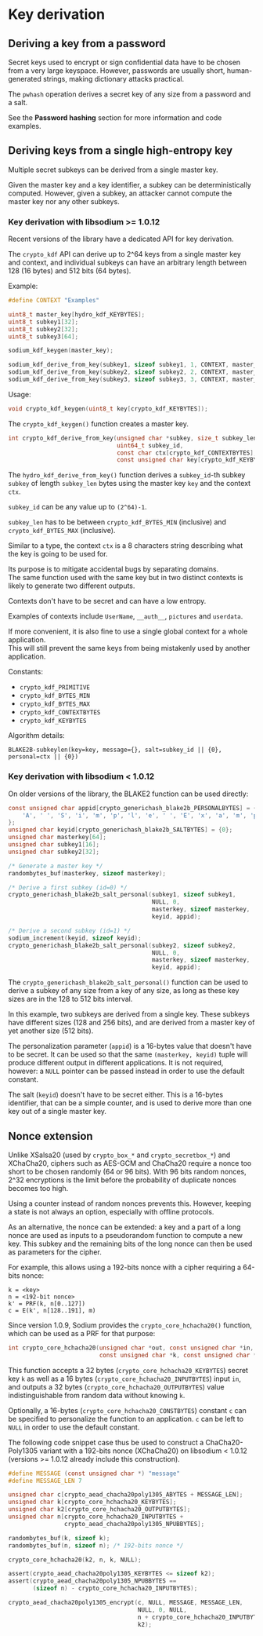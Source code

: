 # Key derivation

## Deriving a key from a password

Secret keys used to encrypt or sign confidential data have to be chosen from a very large keyspace. However, passwords are usually short, human-generated strings, making dictionary attacks practical.

The `pwhash` operation derives a secret key of any size from a password and a salt.

See the **Password hashing** section for more information and code examples.

## Deriving keys from a single high-entropy key

Multiple secret subkeys can be derived from a single master key.

Given the master key and a key identifier, a subkey can be deterministically computed. However, given a subkey, an attacker cannot compute the master key nor any other subkeys.

### Key derivation with libsodium &gt;= 1.0.12

Recent versions of the library have a dedicated API for key derivation.

The `crypto_kdf` API can derive up to 2^64 keys from a single master key and context, and individual subkeys can have an arbitrary length between 128 \(16 bytes\) and 512 bits \(64 bytes\).

Example:

```c
#define CONTEXT "Examples"

uint8_t master_key[hydro_kdf_KEYBYTES];
uint8_t subkey1[32];
uint8_t subkey2[32];
uint8_t subkey3[64];

sodium_kdf_keygen(master_key);

sodium_kdf_derive_from_key(subkey1, sizeof subkey1, 1, CONTEXT, master_key);
sodium_kdf_derive_from_key(subkey2, sizeof subkey2, 2, CONTEXT, master_key);
sodium_kdf_derive_from_key(subkey3, sizeof subkey3, 3, CONTEXT, master_key);
```

Usage:

```c
void crypto_kdf_keygen(uint8_t key[crypto_kdf_KEYBYTES]);
```

The `crypto_kdf_keygen()` function creates a master key.

```c
int crypto_kdf_derive_from_key(unsigned char *subkey, size_t subkey_len,
                               uint64_t subkey_id,
                               const char ctx[crypto_kdf_CONTEXTBYTES],
                               const unsigned char key[crypto_kdf_KEYBYTES]);
```

The `hydro_kdf_derive_from_key()` function derives a `subkey_id`-th subkey `subkey` of length `subkey_len` bytes using the master key `key` and the context `ctx`.

`subkey_id` can be any value up to `(2^64)-1`.

`subkey_len` has to be between `crypto_kdf_BYTES_MIN` \(inclusive\) and `crypto_kdf_BYTES_MAX` \(inclusive\).

Similar to a type, the context `ctx` is a 8 characters string describing what the key is going to be used for.

Its purpose is to mitigate accidental bugs by separating domains.  
The same function used with the same key but in two distinct contexts is likely to generate two different outputs.

Contexts don't have to be secret and can have a low entropy.

Examples of contexts include `UserName`, `__auth__`, `pictures` and `userdata`.

If more convenient, it is also fine to use a single global context for a whole application.  
This will still prevent the same keys from being mistakenly used by another application.

Constants:

* `crypto_kdf_PRIMITIVE`
* `crypto_kdf_BYTES_MIN`
* `crypto_kdf_BYTES_MAX`
* `crypto_kdf_CONTEXTBYTES`
* `crypto_kdf_KEYBYTES`

Algorithm details:

`BLAKE2B-subkeylen(key=key, message={}, salt=subkey_id || {0}, personal=ctx || {0})`

### Key derivation with libsodium &lt; 1.0.12

On older versions of the library, the BLAKE2 function can be used directly:

```c
const unsigned char appid[crypto_generichash_blake2b_PERSONALBYTES] = {
    'A', ' ', 'S', 'i', 'm', 'p', 'l', 'e', ' ', 'E', 'x', 'a', 'm', 'p', 'l', 'e'
};
unsigned char keyid[crypto_generichash_blake2b_SALTBYTES] = {0};
unsigned char masterkey[64];
unsigned char subkey1[16];
unsigned char subkey2[32];

/* Generate a master key */
randombytes_buf(masterkey, sizeof masterkey);

/* Derive a first subkey (id=0) */
crypto_generichash_blake2b_salt_personal(subkey1, sizeof subkey1,
                                         NULL, 0,
                                         masterkey, sizeof masterkey,
                                         keyid, appid);

/* Derive a second subkey (id=1) */
sodium_increment(keyid, sizeof keyid);
crypto_generichash_blake2b_salt_personal(subkey2, sizeof subkey2,
                                         NULL, 0,
                                         masterkey, sizeof masterkey,
                                         keyid, appid);
```

The `crypto_generichash_blake2b_salt_personal()` function can be used to derive a subkey of any size from a key of any size, as long as these key sizes are in the 128 to 512 bits interval.

In this example, two subkeys are derived from a single key. These subkeys have different sizes \(128 and 256 bits\), and are derived from a master key of yet another size \(512 bits\).

The personalization parameter \(`appid`\) is a 16-bytes value that doesn't have to be secret. It can be used so that the same `(masterkey, keyid)` tuple will produce different output in different applications. It is not required, however: a `NULL` pointer can be passed instead in order to use the default constant.

The salt \(`keyid`\) doesn't have to be secret either. This is a 16-bytes identifier, that can be a simple counter, and is used to derive more than one key out of a single master key.

## Nonce extension

Unlike XSalsa20 \(used by `crypto_box_*` and `crypto_secretbox_*`\) and XChaCha20, ciphers such as AES-GCM and ChaCha20 require a nonce too short to be chosen randomly \(64 or 96 bits\). With 96 bits random nonces, 2^32 encryptions is the limit before the probability of duplicate nonces becomes too high.

Using a counter instead of random nonces prevents this. However, keeping a state is not always an option, especially with offline protocols.

As an alternative, the nonce can be extended: a key and a part of a long nonce are used as inputs to a pseudorandom function to compute a new key. This subkey and the remaining bits of the long nonce can then be used as parameters for the cipher.

For example, this allows using a 192-bits nonce with a cipher requiring a 64-bits nonce:

```
k = <key>
n = <192-bit nonce>
k' = PRF(k, n[0..127])
c = E(k', n[128..191], m)
```

Since version 1.0.9, Sodium provides the `crypto_core_hchacha20()` function, which can be used as a PRF for that purpose:

```c
int crypto_core_hchacha20(unsigned char *out, const unsigned char *in,
                          const unsigned char *k, const unsigned char *c);
```

This function accepts a 32 bytes \(`crypto_core_hchacha20_KEYBYTES`\) secret key `k` as well as a 16 bytes \(`crypto_core_hchacha20_INPUTBYTES`\) input `in`, and outputs a 32 bytes \(`crypto_core_hchacha20_OUTPUTBYTES`\) value indistinguishable from random data without knowing `k`.

Optionally, a 16-bytes \(`crypto_core_hchacha20_CONSTBYTES`\) constant `c` can be specified to personalize the function to an application. `c` can be left to `NULL` in order to use the default constant.

The following code snippet case thus be used to construct a ChaCha20-Poly1305 variant with a 192-bits nonce \(XChaCha20\) on libsodium &lt; 1.0.12 \(versions &gt;= 1.0.12 already include this construction\).

```c
#define MESSAGE (const unsigned char *) "message"
#define MESSAGE_LEN 7

unsigned char c[crypto_aead_chacha20poly1305_ABYTES + MESSAGE_LEN];
unsigned char k[crypto_core_hchacha20_KEYBYTES];
unsigned char k2[crypto_core_hchacha20_OUTPUTBYTES];
unsigned char n[crypto_core_hchacha20_INPUTBYTES +
                crypto_aead_chacha20poly1305_NPUBBYTES];

randombytes_buf(k, sizeof k);
randombytes_buf(n, sizeof n); /* 192-bits nonce */

crypto_core_hchacha20(k2, n, k, NULL);

assert(crypto_aead_chacha20poly1305_KEYBYTES <= sizeof k2);
assert(crypto_aead_chacha20poly1305_NPUBBYTES ==
       (sizeof n) - crypto_core_hchacha20_INPUTBYTES);

crypto_aead_chacha20poly1305_encrypt(c, NULL, MESSAGE, MESSAGE_LEN,
                                     NULL, 0, NULL,
                                     n + crypto_core_hchacha20_INPUTBYTES,
                                     k2);
```



